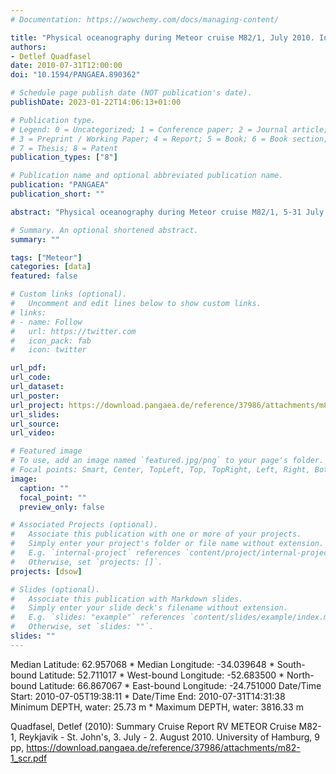 ```yaml
---
# Documentation: https://wowchemy.com/docs/managing-content/

title: "Physical oceanography during Meteor cruise M82/1, July 2010. Institut für Meereskunde, Universität Hamburg"
authors: 
- Detlef Quadfasel
date: 2010-07-31T12:00:00
doi: "10.1594/PANGAEA.890362"

# Schedule page publish date (NOT publication's date).
publishDate: 2023-01-22T14:06:13+01:00

# Publication type.
# Legend: 0 = Uncategorized; 1 = Conference paper; 2 = Journal article;
# 3 = Preprint / Working Paper; 4 = Report; 5 = Book; 6 = Book section;
# 7 = Thesis; 8 = Patent
publication_types: ["8"]

# Publication name and optional abbreviated publication name.
publication: "PANGAEA"
publication_short: ""

abstract: "Physical oceanography during Meteor cruise M82/1, 5-31 July 2010."

# Summary. An optional shortened abstract.
summary: ""

tags: ["Meteor"]
categories: [data]
featured: false

# Custom links (optional).
#   Uncomment and edit lines below to show custom links.
# links:
# - name: Follow
#   url: https://twitter.com
#   icon_pack: fab
#   icon: twitter

url_pdf:
url_code:
url_dataset: 
url_poster:
url_project: https://download.pangaea.de/reference/37986/attachments/m82-1_scr.pdf
url_slides:
url_source:
url_video:

# Featured image
# To use, add an image named `featured.jpg/png` to your page's folder. 
# Focal points: Smart, Center, TopLeft, Top, TopRight, Left, Right, BottomLeft, Bottom, BottomRight.
image:
  caption: ""
  focal_point: ""
  preview_only: false

# Associated Projects (optional).
#   Associate this publication with one or more of your projects.
#   Simply enter your project's folder or file name without extension.
#   E.g. `internal-project` references `content/project/internal-project/index.md`.
#   Otherwise, set `projects: []`.
projects: [dsow]

# Slides (optional).
#   Associate this publication with Markdown slides.
#   Simply enter your slide deck's filename without extension.
#   E.g. `slides: "example"` references `content/slides/example/index.md`.
#   Otherwise, set `slides: ""`.
slides: ""
---
```

Median Latitude: 62.957068 * Median Longitude: -34.039648 * South-bound Latitude: 52.711017 * West-bound Longitude: -52.683500 * North-bound Latitude: 66.867067 * East-bound Longitude: -24.751000
Date/Time Start: 2010-07-05T19:38:11 * Date/Time End: 2010-07-31T14:31:38
Minimum DEPTH, water: 25.73 m * Maximum DEPTH, water: 3816.33 m

Quadfasel, Detlef (2010): Summary Cruise Report RV METEOR Cruise M82-1, Reykjavik - St. John's, 3. July - 2. August 2010. University of Hamburg, 9 pp, https://download.pangaea.de/reference/37986/attachments/m82-1_scr.pdf